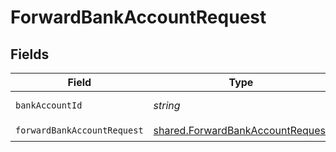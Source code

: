 # ForwardBankAccountRequest


## Fields

| Field                                                                                       | Type                                                                                        | Required                                                                                    | Description                                                                                 | Example                                                                                     |
| ------------------------------------------------------------------------------------------- | ------------------------------------------------------------------------------------------- | ------------------------------------------------------------------------------------------- | ------------------------------------------------------------------------------------------- | ------------------------------------------------------------------------------------------- |
| `bankAccountId`                                                                             | *string*                                                                                    | :heavy_check_mark:                                                                          | The bank account ID.                                                                        | XXX                                                                                         |
| `forwardBankAccountRequest`                                                                 | [shared.ForwardBankAccountRequest](../../../sdk/models/shared/forwardbankaccountrequest.md) | :heavy_check_mark:                                                                          | N/A                                                                                         |                                                                                             |